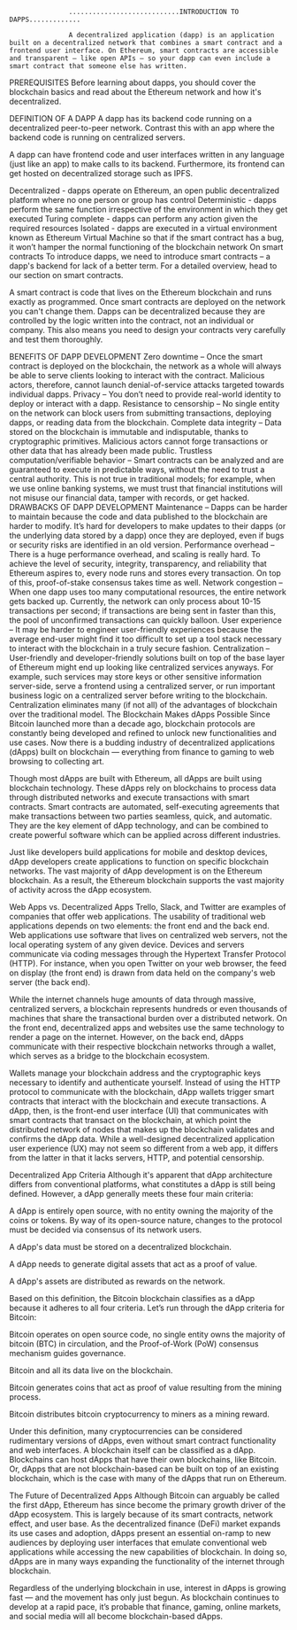                    ............................INTRODUCTION TO DAPPS.............
                   
                   A decentralized application (dapp) is an application built on a decentralized network that combines a smart contract and a frontend user interface. On Ethereum, smart contracts are accessible and transparent – like open APIs – so your dapp can even include a smart contract that someone else has written.

PREREQUISITES
Before learning about dapps, you should cover the blockchain basics and read about the Ethereum network and how it's decentralized.

DEFINITION OF A DAPP
A dapp has its backend code running on a decentralized peer-to-peer network. Contrast this with an app where the backend code is running on centralized servers.

A dapp can have frontend code and user interfaces written in any language (just like an app) to make calls to its backend. Furthermore, its frontend can get hosted on decentralized storage such as IPFS.

Decentralized - dapps operate on Ethereum, an open public decentralized platform where no one person or group has control
Deterministic - dapps perform the same function irrespective of the environment in which they get executed
Turing complete - dapps can perform any action given the required resources
Isolated - dapps are executed in a virtual environment known as Ethereum Virtual Machine so that if the smart contract has a bug, it won’t hamper the normal functioning of the blockchain network
On smart contracts
To introduce dapps, we need to introduce smart contracts – a dapp's backend for lack of a better term. For a detailed overview, head to our section on smart contracts.

A smart contract is code that lives on the Ethereum blockchain and runs exactly as programmed. Once smart contracts are deployed on the network you can't change them. Dapps can be decentralized because they are controlled by the logic written into the contract, not an individual or company. This also means you need to design your contracts very carefully and test them thoroughly.

BENEFITS OF DAPP DEVELOPMENT
Zero downtime – Once the smart contract is deployed on the blockchain, the network as a whole will always be able to serve clients looking to interact with the contract. Malicious actors, therefore, cannot launch denial-of-service attacks targeted towards individual dapps.
Privacy – You don’t need to provide real-world identity to deploy or interact with a dapp.
Resistance to censorship – No single entity on the network can block users from submitting transactions, deploying dapps, or reading data from the blockchain.
Complete data integrity – Data stored on the blockchain is immutable and indisputable, thanks to cryptographic primitives. Malicious actors cannot forge transactions or other data that has already been made public.
Trustless computation/verifiable behavior – Smart contracts can be analyzed and are guaranteed to execute in predictable ways, without the need to trust a central authority. This is not true in traditional models; for example, when we use online banking systems, we must trust that financial institutions will not misuse our financial data, tamper with records, or get hacked.
DRAWBACKS OF DAPP DEVELOPMENT
Maintenance – Dapps can be harder to maintain because the code and data published to the blockchain are harder to modify. It’s hard for developers to make updates to their dapps (or the underlying data stored by a dapp) once they are deployed, even if bugs or security risks are identified in an old version.
Performance overhead – There is a huge performance overhead, and scaling is really hard. To achieve the level of security, integrity, transparency, and reliability that Ethereum aspires to, every node runs and stores every transaction. On top of this, proof-of-stake consensus takes time as well.
Network congestion – When one dapp uses too many computational resources, the entire network gets backed up. Currently, the network can only process about 10-15 transactions per second; if transactions are being sent in faster than this, the pool of unconfirmed transactions can quickly balloon.
User experience – It may be harder to engineer user-friendly experiences because the average end-user might find it too difficult to set up a tool stack necessary to interact with the blockchain in a truly secure fashion.
Centralization – User-friendly and developer-friendly solutions built on top of the base layer of Ethereum might end up looking like centralized services anyways. For example, such services may store keys or other sensitive information server-side, serve a frontend using a centralized server, or run important business logic on a centralized server before writing to the blockchain. Centralization eliminates many (if not all) of the advantages of blockchain over the traditional model.
The Blockchain Makes dApps Possible
Since Bitcoin launched more than a decade ago, blockchain protocols are constantly being developed and refined to unlock new functionalities and use cases. Now there is a budding industry of decentralized applications (dApps) built on blockchain — everything from finance to gaming to web browsing to collecting art.

Though most dApps are built with Ethereum, all dApps are built using blockchain technology. These dApps rely on blockchains to process data through distributed networks and execute transactions with smart contracts. Smart contracts are automated, self-executing agreements that make transactions between two parties seamless, quick, and automatic. They are the key element of dApp technology, and can be combined to create powerful software which can be applied across different industries.

Just like developers build applications for mobile and desktop devices, dApp developers create applications to function on specific blockchain networks. The vast majority of dApp development is on the Ethereum blockchain. As a result, the Ethereum blockchain supports the vast majority of activity across the dApp ecosystem.

Web Apps vs. Decentralized Apps
Trello, Slack, and Twitter are examples of companies that offer web applications. The usability of traditional web applications depends on two elements: the front end and the back end. Web applications use software that lives on centralized web servers, not the local operating system of any given device. Devices and servers communicate via coding messages through the Hypertext Transfer Protocol (HTTP). For instance, when you open Twitter on your web browser, the feed on display (the front end) is drawn from data held on the company's web server (the back end).

While the internet channels huge amounts of data through massive, centralized servers, a blockchain represents hundreds or even thousands of machines that share the transactional burden over a distributed network. On the front end, decentralized apps and websites use the same technology to render a page on the internet. However, on the back end, dApps communicate with their respective blockchain networks through a wallet, which serves as a bridge to the blockchain ecosystem.

Wallets manage your blockchain address and the cryptographic keys necessary to identify and authenticate yourself. Instead of using the HTTP protocol to communicate with the blockchain, dApp wallets trigger smart contracts that interact with the blockchain and execute transactions. A dApp, then, is the front-end user interface (UI) that communicates with smart contracts that transact on the blockchain, at which point the distributed network of nodes that makes up the blockchain validates and confirms the dApp data. While a well-designed decentralized application user experience (UX) may not seem so different from a web app, it differs from the latter in that it lacks servers, HTTP, and potential censorship.

Decentralized App Criteria
Although it's apparent that dApp architecture differs from conventional platforms, what constitutes a dApp is still being defined. However, a dApp generally meets these four main criteria:

A dApp is entirely open source, with no entity owning the majority of the coins or tokens. By way of its open-source nature, changes to the protocol must be decided via consensus of its network users.

A dApp's data must be stored on a decentralized blockchain.

A dApp needs to generate digital assets that act as a proof of value.

A dApp's assets are distributed as rewards on the network.

Based on this definition, the Bitcoin blockchain classifies as a dApp because it adheres to all four criteria. Let’s run through the dApp criteria for Bitcoin:

Bitcoin operates on open source code, no single entity owns the majority of bitcoin (BTC) in circulation, and the Proof-of-Work (PoW) consensus mechanism guides governance.

Bitcoin and all its data live on the blockchain.

Bitcoin generates coins that act as proof of value resulting from the mining process.

Bitcoin distributes bitcoin cryptocurrency to miners as a mining reward.

Under this definition, many cryptocurrencies can be considered rudimentary versions of dApps, even without smart contract functionality and web interfaces. A blockchain itself can be classified as a dApp. Blockchains can host dApps that have their own blockchains, like Bitcoin. Or, dApps that are not blockchain-based can be built on top of an existing blockchain, which is the case with many of the dApps that run on Ethereum.

The Future of Decentralized Apps
Although Bitcoin can arguably be called the first dApp, Ethereum has since become the primary growth driver of the dApp ecosystem. This is largely because of its smart contracts, network effect, and user base. As the decentralized finance (DeFi) market expands its use cases and adoption, dApps present an essential on-ramp to new audiences by deploying user interfaces that emulate conventional web applications while accessing the new capabilities of blockchain. In doing so, dApps are in many ways expanding the functionality of the internet through blockchain.

Regardless of the underlying blockchain in use, interest in dApps is growing fast — and the movement has only just begun. As blockchain continues to develop at a rapid pace, it’s probable that finance, gaming, online markets, and social media will all become blockchain-based dApps.
